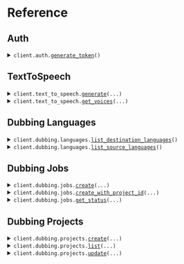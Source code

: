# Reference
## Auth
<details><summary><code>client.auth.<a href="src/murf/auth/client.py">generate_token</a>()</code></summary>
<dl>
<dd>

#### 📝 Description

<dl>
<dd>

<dl>
<dd>

Generates an auth token for authenticating your requests
</dd>
</dl>
</dd>
</dl>

#### 🔌 Usage

<dl>
<dd>

<dl>
<dd>

```python
from murf import Murf

client = Murf(
    api_key="YOUR_API_KEY",
)
client.auth.generate_token()

```
</dd>
</dl>
</dd>
</dl>

#### ⚙️ Parameters

<dl>
<dd>

<dl>
<dd>

**request_options:** `typing.Optional[RequestOptions]` — Request-specific configuration.
    
</dd>
</dl>
</dd>
</dl>


</dd>
</dl>
</details>

## TextToSpeech
<details><summary><code>client.text_to_speech.<a href="src/murf/text_to_speech/client.py">generate</a>(...)</code></summary>
<dl>
<dd>

#### 📝 Description

<dl>
<dd>

<dl>
<dd>

Returns a url to the generated audio file along with other associated properties.
</dd>
</dl>
</dd>
</dl>

#### 🔌 Usage

<dl>
<dd>

<dl>
<dd>

```python
from murf import Murf

client = Murf(
    api_key="YOUR_API_KEY",
)
client.text_to_speech.generate(
    format="MP3",
    sample_rate=44100.0,
    text="Hello, world!",
    voice_id="en-US-natalie",
)

```
</dd>
</dl>
</dd>
</dl>

#### ⚙️ Parameters

<dl>
<dd>

<dl>
<dd>

**text:** `str` — The text that is to be synthesised. e.g. 'Hello there [pause 1s] friend'
    
</dd>
</dl>

<dl>
<dd>

**voice_id:** `str` 
    
</dd>
</dl>

<dl>
<dd>

**audio_duration:** `typing.Optional[float]` — This parameter allows specifying the duration (in seconds) for the generated audio. If the value is 0, this parameter will be ignored. Only available for Gen2 model.
    
</dd>
</dl>

<dl>
<dd>

**channel_type:** `typing.Optional[str]` — Valid values: STEREO, MONO
    
</dd>
</dl>

<dl>
<dd>

**encode_as_base_64:** `typing.Optional[bool]` — Set to true to receive audio in response as a Base64 encoded string instead of a url.
    
</dd>
</dl>

<dl>
<dd>

**format:** `typing.Optional[str]` — Format of the generated audio file. Valid values: MP3, WAV, FLAC, ALAW, ULAW
    
</dd>
</dl>

<dl>
<dd>

**model_version:** `typing.Optional[GenerateSpeechRequestModelVersion]` — Valid values: GEN1, GEN2. Use GEN2 to generate audio using new and advanced model. Outputs from Gen 2 will sound better, but different from the old model
    
</dd>
</dl>

<dl>
<dd>

**multi_native_locale:** `typing.Optional[str]` 

Specifies the language for the generated audio, enabling a voice to speak in multiple languages natively. Only available in the Gen2 model.
Valid values: "en-US", "en-UK", "es-ES", etc. Use the GET /v1/speed/voices endpoint to retrieve the list of available voices and languages.
    
</dd>
</dl>

<dl>
<dd>

**pitch:** `typing.Optional[int]` — Pitch of the voiceover
    
</dd>
</dl>

<dl>
<dd>

**pronunciation_dictionary:** `typing.Optional[typing.Dict[str, PronunciationDetail]]` 

An object used to define custom pronunciations. 

 Example 1: {"live":{"type": "IPA", "pronunciation": "laɪv"}}. 

 Example 2: {"2022":{"type": "SAY_AS", "pronunciation": "twenty twenty two"}}
    
</dd>
</dl>

<dl>
<dd>

**rate:** `typing.Optional[int]` — Speed of the voiceover
    
</dd>
</dl>

<dl>
<dd>

**sample_rate:** `typing.Optional[float]` — Valid values are 8000, 24000, 44100, 48000
    
</dd>
</dl>

<dl>
<dd>

**style:** `typing.Optional[str]` — The voice style to be used for voiceover generation.
    
</dd>
</dl>

<dl>
<dd>

**variation:** `typing.Optional[int]` — Higher values will add more variation in terms of Pause, Pitch, and Speed to the voice. Only available for Gen2 model.
    
</dd>
</dl>

<dl>
<dd>

**request_options:** `typing.Optional[RequestOptions]` — Request-specific configuration.
    
</dd>
</dl>
</dd>
</dl>


</dd>
</dl>
</details>

<details><summary><code>client.text_to_speech.<a href="src/murf/text_to_speech/client.py">get_voices</a>(...)</code></summary>
<dl>
<dd>

#### 📝 Description

<dl>
<dd>

<dl>
<dd>

Returns a list of available voices for speech synthesis
</dd>
</dl>
</dd>
</dl>

#### 🔌 Usage

<dl>
<dd>

<dl>
<dd>

```python
from murf import Murf

client = Murf(
    api_key="YOUR_API_KEY",
)
client.text_to_speech.get_voices()

```
</dd>
</dl>
</dd>
</dl>

#### ⚙️ Parameters

<dl>
<dd>

<dl>
<dd>

**token:** `typing.Optional[str]` 
    
</dd>
</dl>

<dl>
<dd>

**request_options:** `typing.Optional[RequestOptions]` — Request-specific configuration.
    
</dd>
</dl>
</dd>
</dl>


</dd>
</dl>
</details>

## Dubbing Languages
<details><summary><code>client.dubbing.languages.<a href="src/murf/dubbing/languages/client.py">list_destination_languages</a>()</code></summary>
<dl>
<dd>

#### 🔌 Usage

<dl>
<dd>

<dl>
<dd>

```python
from murf import Murf

client = Murf(
    api_key="YOUR_API_KEY",
)
client.dubbing.languages.list_destination_languages()

```
</dd>
</dl>
</dd>
</dl>

#### ⚙️ Parameters

<dl>
<dd>

<dl>
<dd>

**request_options:** `typing.Optional[RequestOptions]` — Request-specific configuration.
    
</dd>
</dl>
</dd>
</dl>


</dd>
</dl>
</details>

<details><summary><code>client.dubbing.languages.<a href="src/murf/dubbing/languages/client.py">list_source_languages</a>()</code></summary>
<dl>
<dd>

#### 🔌 Usage

<dl>
<dd>

<dl>
<dd>

```python
from murf import Murf

client = Murf(
    api_key="YOUR_API_KEY",
)
client.dubbing.languages.list_source_languages()

```
</dd>
</dl>
</dd>
</dl>

#### ⚙️ Parameters

<dl>
<dd>

<dl>
<dd>

**request_options:** `typing.Optional[RequestOptions]` — Request-specific configuration.
    
</dd>
</dl>
</dd>
</dl>


</dd>
</dl>
</details>

## Dubbing Jobs
<details><summary><code>client.dubbing.jobs.<a href="src/murf/dubbing/jobs/client.py">create</a>(...)</code></summary>
<dl>
<dd>

#### 🔌 Usage

<dl>
<dd>

<dl>
<dd>

```python
from murf import Murf

client = Murf(
    api_key="YOUR_API_KEY",
)
client.dubbing.jobs.create(
    target_locales=["target_locales"],
    priority="LOW",
)

```
</dd>
</dl>
</dd>
</dl>

#### ⚙️ Parameters

<dl>
<dd>

<dl>
<dd>

**target_locales:** `typing.List[str]` — List of target locales
    
</dd>
</dl>

<dl>
<dd>

**priority:** `JobsCreateRequestPriority` — Priority of the job. Allowed values: LOW, NORMAL, HIGH
    
</dd>
</dl>

<dl>
<dd>

**file:** `from __future__ import annotations

typing.Optional[core.File]` — See core.File for more documentation
    
</dd>
</dl>

<dl>
<dd>

**file_url:** `typing.Optional[str]` 
    
</dd>
</dl>

<dl>
<dd>

**source_locale:** `typing.Optional[str]` — Source locale
    
</dd>
</dl>

<dl>
<dd>

**webhook_url:** `typing.Optional[str]` 
    
</dd>
</dl>

<dl>
<dd>

**file_name:** `typing.Optional[str]` 
    
</dd>
</dl>

<dl>
<dd>

**request_options:** `typing.Optional[RequestOptions]` — Request-specific configuration.
    
</dd>
</dl>
</dd>
</dl>


</dd>
</dl>
</details>

<details><summary><code>client.dubbing.jobs.<a href="src/murf/dubbing/jobs/client.py">create_with_project_id</a>(...)</code></summary>
<dl>
<dd>

#### 🔌 Usage

<dl>
<dd>

<dl>
<dd>

```python
from murf import Murf

client = Murf(
    api_key="YOUR_API_KEY",
)
client.dubbing.jobs.create_with_project_id(
    project_id="project_id",
)

```
</dd>
</dl>
</dd>
</dl>

#### ⚙️ Parameters

<dl>
<dd>

<dl>
<dd>

**project_id:** `str` — Your Project Id
    
</dd>
</dl>

<dl>
<dd>

**file:** `from __future__ import annotations

typing.Optional[core.File]` — See core.File for more documentation
    
</dd>
</dl>

<dl>
<dd>

**file_url:** `typing.Optional[str]` 
    
</dd>
</dl>

<dl>
<dd>

**webhook_url:** `typing.Optional[str]` 
    
</dd>
</dl>

<dl>
<dd>

**file_name:** `typing.Optional[str]` 
    
</dd>
</dl>

<dl>
<dd>

**priority:** `typing.Optional[JobsCreateWithProjectIdRequestPriority]` — Priority of the job. Allowed values: LOW, NORMAL, HIGH
    
</dd>
</dl>

<dl>
<dd>

**request_options:** `typing.Optional[RequestOptions]` — Request-specific configuration.
    
</dd>
</dl>
</dd>
</dl>


</dd>
</dl>
</details>

<details><summary><code>client.dubbing.jobs.<a href="src/murf/dubbing/jobs/client.py">get_status</a>(...)</code></summary>
<dl>
<dd>

#### 🔌 Usage

<dl>
<dd>

<dl>
<dd>

```python
from murf import Murf

client = Murf(
    api_key="YOUR_API_KEY",
)
client.dubbing.jobs.get_status(
    job_id="job_id",
)

```
</dd>
</dl>
</dd>
</dl>

#### ⚙️ Parameters

<dl>
<dd>

<dl>
<dd>

**job_id:** `str` 
    
</dd>
</dl>

<dl>
<dd>

**request_options:** `typing.Optional[RequestOptions]` — Request-specific configuration.
    
</dd>
</dl>
</dd>
</dl>


</dd>
</dl>
</details>

## Dubbing Projects
<details><summary><code>client.dubbing.projects.<a href="src/murf/dubbing/projects/client.py">create</a>(...)</code></summary>
<dl>
<dd>

#### 🔌 Usage

<dl>
<dd>

<dl>
<dd>

```python
from murf import Murf

client = Murf(
    api_key="YOUR_API_KEY",
)
client.dubbing.projects.create(
    name="name",
    dubbing_type="AUTOMATED",
    target_locales=["target_locales"],
)

```
</dd>
</dl>
</dd>
</dl>

#### ⚙️ Parameters

<dl>
<dd>

<dl>
<dd>

**name:** `str` — Your Project Name
    
</dd>
</dl>

<dl>
<dd>

**dubbing_type:** `ApiCreateProjectRequestDubbingType` 
    
</dd>
</dl>

<dl>
<dd>

**target_locales:** `typing.Sequence[str]` — List of target locales
    
</dd>
</dl>

<dl>
<dd>

**source_locale:** `typing.Optional[str]` — Source Locale
    
</dd>
</dl>

<dl>
<dd>

**description:** `typing.Optional[str]` 
    
</dd>
</dl>

<dl>
<dd>

**request_options:** `typing.Optional[RequestOptions]` — Request-specific configuration.
    
</dd>
</dl>
</dd>
</dl>


</dd>
</dl>
</details>

<details><summary><code>client.dubbing.projects.<a href="src/murf/dubbing/projects/client.py">list</a>(...)</code></summary>
<dl>
<dd>

#### 🔌 Usage

<dl>
<dd>

<dl>
<dd>

```python
from murf import Murf

client = Murf(
    api_key="YOUR_API_KEY",
)
client.dubbing.projects.list()

```
</dd>
</dl>
</dd>
</dl>

#### ⚙️ Parameters

<dl>
<dd>

<dl>
<dd>

**limit:** `typing.Optional[int]` — Number of Projects in response
    
</dd>
</dl>

<dl>
<dd>

**next:** `typing.Optional[str]` — Next Page Iterator
    
</dd>
</dl>

<dl>
<dd>

**request_options:** `typing.Optional[RequestOptions]` — Request-specific configuration.
    
</dd>
</dl>
</dd>
</dl>


</dd>
</dl>
</details>

<details><summary><code>client.dubbing.projects.<a href="src/murf/dubbing/projects/client.py">update</a>(...)</code></summary>
<dl>
<dd>

#### 🔌 Usage

<dl>
<dd>

<dl>
<dd>

```python
from murf import Murf

client = Murf(
    api_key="YOUR_API_KEY",
)
client.dubbing.projects.update(
    project_id="project_id",
    target_locales=["target_locales"],
)

```
</dd>
</dl>
</dd>
</dl>

#### ⚙️ Parameters

<dl>
<dd>

<dl>
<dd>

**project_id:** `str` 
    
</dd>
</dl>

<dl>
<dd>

**target_locales:** `typing.Sequence[str]` — List of target locales
    
</dd>
</dl>

<dl>
<dd>

**request_options:** `typing.Optional[RequestOptions]` — Request-specific configuration.
    
</dd>
</dl>
</dd>
</dl>


</dd>
</dl>
</details>

